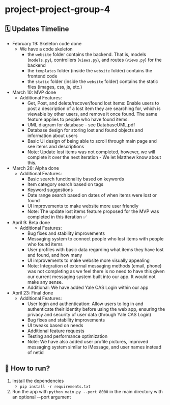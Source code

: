 # project-project-group-4

## 🗓 Updates Timeline

- February 19: Skeleton code done
    - We have a code skeleton
        - the `website` folder contains the backend. That is, models (`models.py`), controllers (`views.py`), and routes (`views.py`) for the backend
        - the `templates` folder (inside the `website` folder) contains the frontend code
        - the `static` folder (inside the `website` folder) contains the static files (images, css, js, etc.)
- March 10: MVP done
    - Additional Features:
        - Get, Post, and delete/recover/found lost items: Enable users to post a description of a lost item they are searching for, which is viewable by other users, 
        and remove it once found. The same feature applies to people who have found items.
        - UML diagram for database - see DatabaseUML.pdf
        - Database design for storing lost and found objects and information about users
        - Basic UI design of being able to scroll through main page and see items and descriptions
        - Note: Update lost items was not completed, however, we will complete it over the next iteration - We let Matthew know about this.
- March 26: Alpha done
    - Additional Features:
        - Basic search functionality based on keywords
        - Item category search based on tags
        - Keyword suggestions
        - Date range search based on dates of when items were lost or found
        - UI improvements to make website more user friendly
        - Note: The update lost items feature proposed for the MVP was completed in this iteration ✅
 - April 9: Beta done
    - Additional Features:
        - Bug fixes and stability improvements
        - Messaging system to connect people who lost items with people who found items
        - User profiles with basic data regarding what items they have lost and found, and how many
        - UI improvements to make website more visually appealing
        - Note: Integration of external messaging methods (email, phone) was not completing as we feel there is no need to have this given our current messaging system built into our app. It would not make any sense.
        - Additional: We have added Yale CAS Login within our app
 - April 23: Final done
    - Additional Features:
        - User login and authentication: Allow users to log in and authenticate their identity before using the web app, ensuring the privacy and security of user data (through Yale CAS Login)
        - Bug fixes and stability improvements
        - UI tweaks based on needs
        - Additional feature requests
        - Testing and performance optimization
        - Note: We have also added user profile pictures, improved messaging system similar to iMessage, and user names instead of netid


## 🤔 How to run?

1. Install the dependencies
    - `pip install -r requirements.txt`
2. Run the app with `python main.py --port 8000` in the main directory with an optional --port argument

